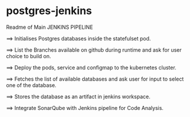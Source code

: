 # postgres-jenkins
Readme of Main
JENKINS PIPELINE 


==> Initialises Postgres databases inside the statefulset pod.

==> List the Branches available on github during runtime and ask for user choice to build on.

==> Deploy the pods, service and configmap to the kubernetes cluster.

==> Fetches the list of available databases and ask user for input to select one of the database.

==> Stores the database as an artifact in jenkins workspace.

==> Integrate SonarQube with Jenkins pipeline for Code Analysis.
